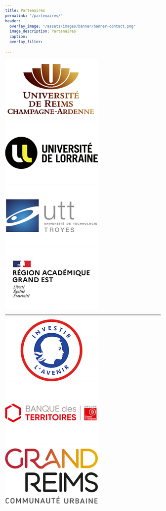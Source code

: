 ```yaml
---
title: Partenaires
permalink: "/partenaires/"
header:
  overlay_image: "/assets/images/banner/banner-contact.png"
  image_description: Partenaires
  caption: 
  overlay_filter: 

---
```

![](/uploads/urca.png)![](/uploads/ul.png)![](/uploads/utt.png)![](/uploads/region-academique.png)

***

![](/uploads/investir-avenir.png)![](/uploads/banque-territoire.png)![](/uploads/grand-reims.png)